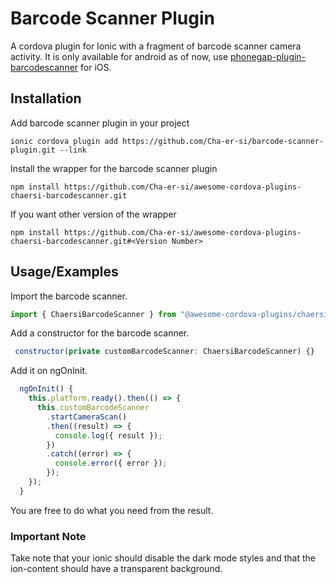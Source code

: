 # Barcode Scanner Plugin

A cordova plugin for Ionic with a fragment of barcode scanner camera activity. It is only available for android as of now, use [phonegap-plugin-barcodescanner](https://github.com/phonegap/phonegap-plugin-barcodescanner) for iOS.

## Installation

Add barcode scanner plugin in your project

```
ionic cordova plugin add https://github.com/Cha-er-si/barcode-scanner-plugin.git --link
```

Install the wrapper for the barcode scanner plugin

```
npm install https://github.com/Cha-er-si/awesome-cordova-plugins-chaersi-barcodescanner.git
```

If you want other version of the wrapper

```
npm install https://github.com/Cha-er-si/awesome-cordova-plugins-chaersi-barcodescanner.git#<Version Number>
```

## Usage/Examples

Import the barcode scanner.

```javascript
import { ChaersiBarcodeScanner } from "@awesome-cordova-plugins/chaersi-barcode-scanner/ngx";
```

Add a constructor for the barcode scanner.

```javascript
 constructor(private customBarcodeScanner: ChaersiBarcodeScanner) {}
```

Add it on ngOnInit.

```javascript
  ngOnInit() {
    this.platform.ready().then(() => {
      this.customBarcodeScanner
        .startCameraScan()
        .then((result) => {
          console.log({ result });
        })
        .catch((error) => {
          console.error({ error });
        });
    });
  }
```

You are free to do what you need from the result.

### Important Note

Take note that your ionic should disable the dark mode styles and that the ion-content should have a transparent background.

